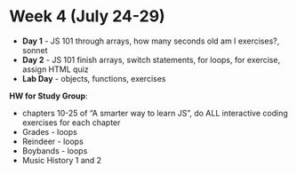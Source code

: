 # Week 4 (July 24-29)

* **Day 1** - JS 101 through arrays, how many seconds old am I exercises?, sonnet
* **Day 2** - JS 101 finish arrays, switch statements, for loops, for exercise, assign HTML quiz
* **Lab Day** - objects, functions, exercises

**HW for Study Group**:
* chapters 10-25 of “A smarter way to learn JS”, do ALL interactive coding exercises for each chapter
* Grades - loops
* Reindeer - loops
* Boybands - loops
* Music History 1 and 2
